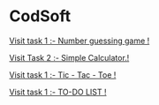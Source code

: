 # CodSoft

<a href="https://drive.google.com/file/d/1kPMoIVX4tWVicnKezAaU_tYiik6yMqMj/view?usp=drive_link">Visit task 1 :- Number guessing game  !</a>


<a href="https://drive.google.com/file/d/1GYjzEM5gmh10lqxPjYgRT95a3xYNzpb6/view?usp=drive_link"> Visit Task 2 :- Simple Calculator.!<a>


<a href="https://drive.google.com/file/d/1cUOpz-VTGS3YgmRoaHX-x85lbEfL_AlD/view?usp=drive_link">Visit task 1 :- Tic - Tac - Toe  !</a>



<a href="https://drive.google.com/file/d/12UwGzLafNKXp6YIoz6lfYlxCk9IDEst4/view?usp=drive_link">Visit task 1 :- TO-DO LIST  !</a>
